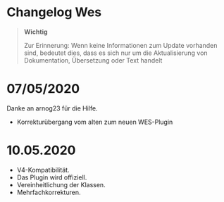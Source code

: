 # Changelog Wes

>**Wichtig**
>
>Zur Erinnerung: Wenn keine Informationen zum Update vorhanden sind, bedeutet dies, dass es sich nur um die Aktualisierung von Dokumentation, Übersetzung oder Text handelt

# 07/05/2020

Danke an arnog23 für die Hilfe.
- Korrekturübergang vom alten zum neuen WES-Plugin

# 10.05.2020

- V4-Kompatibilität.
- Das Plugin wird offiziell.
- Vereinheitlichung der Klassen.
- Mehrfachkorrekturen.
